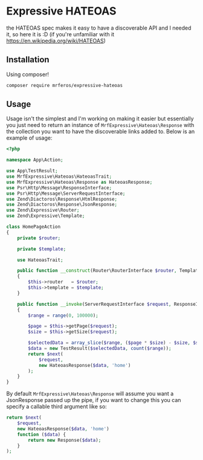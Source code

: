 Expressive HATEOAS
====
the HATEOAS spec makes it easy to have a discoverable API and I needed it, so here it is :D
(if you're unfamiliar with it https://en.wikipedia.org/wiki/HATEOAS)

## Installation
Using composer!
```bash
composer require mrferos/expressive-hateoas
```

## Usage
Usage isn't the simplest and I'm working on making it easier but essentially you just need to return an instance of
`MrfExpressive\Hateoas\Response` with the collection you want to have the discoverable links added to. Below is an example
of usage:
```php
<?php

namespace App\Action;

use App\TestResult;
use MrfExpressive\Hateoas\HateoasTrait;
use MrfExpressive\Hateoas\Response as HateoasResponse;
use Psr\Http\Message\ResponseInterface;
use Psr\Http\Message\ServerRequestInterface;
use Zend\Diactoros\Response\HtmlResponse;
use Zend\Diactoros\Response\JsonResponse;
use Zend\Expressive\Router;
use Zend\Expressive\Template;

class HomePageAction
{
    private $router;

    private $template;

    use HateoasTrait;

    public function __construct(Router\RouterInterface $router, Template\TemplateRendererInterface $template = null)
    {
        $this->router   = $router;
        $this->template = $template;
    }

    public function __invoke(ServerRequestInterface $request, ResponseInterface $response, callable $next = null)
    {
        $range = range(0, 100000);

        $page = $this->getPage($request);
        $size = $this->getSize($request);

        $selectedData = array_slice($range, ($page * $size) - $size, $size);
        $data = new TestResult($selectedData, count($range));
        return $next(
            $request,
            new HateoasResponse($data, 'home')
        );
    }
}
```

By default `MrfExpressive\Hateoas\Response` will assume you want a JsonResponse passed up the pipe, if you want to 
change this you can specify a callable third argument like so:
```php
return $next(
    $request,
    new HateoasResponse($data, 'home')
    function ($data) {
        return new Response($data);
    }
);
```
